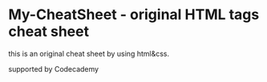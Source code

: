 # My-CheatSheet - original HTML tags cheat sheet
this is an original cheat sheet by using html&css.

supported by Codecademy
